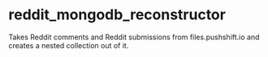 # reddit_mongodb_reconstructor
Takes Reddit comments and Reddit submissions from files.pushshift.io and creates a nested collection out of it.
